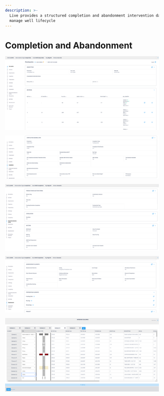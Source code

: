 ```yaml
---
description: >-
  Live provides a structured completion and abandonment intervention data to
  manage well lifecycle
---
```


# Completion and Abandonment

![Well completion intervention data](<../../.gitbook/assets/image (135).png>)

![Completion intervention general information](<../../.gitbook/assets/image (402).png>)

![Completion intervention production/injection string, stimulation and WTC/PAB](<../../.gitbook/assets/image (120).png>)

![Abandonment elements, fracking slots, pip tags and remainings](<../../.gitbook/assets/image (150).png>)

![Multiple completion columns with elements by depth](<../../.gitbook/assets/image (373).png>)



